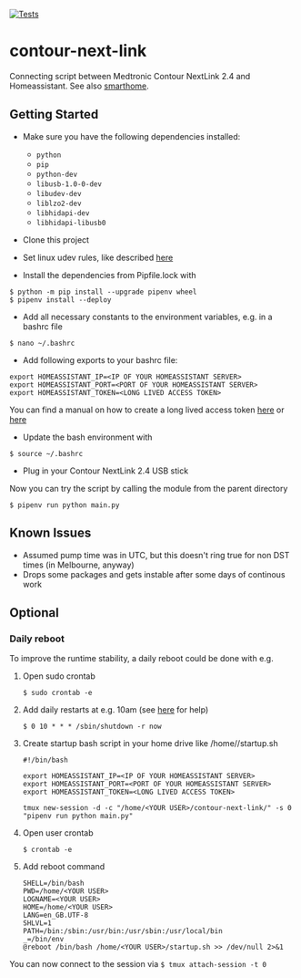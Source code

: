 [![Tests](https://github.com/ThorsHamster/contour-next-link/actions/workflows/main.yml/badge.svg)](https://github.com/ThorsHamster/contour-next-link/actions/workflows/main.yml)

# contour-next-link

Connecting script between Medtronic Contour NextLink 2.4 and Homeassistant. See also [smarthome](https://github.com/ThorsHamster/smarthome).

## Getting Started
* Make sure you have the following dependencies installed:  
    * `python`
    * `pip`
    * `python-dev`
    * `libusb-1.0-0-dev`
    * `libudev-dev`
    * `liblzo2-dev`
    * `libhidapi-dev`
    * `libhidapi-libusb0`

* Clone this project
* Set linux udev rules, like described [here](install/Install.md)
* Install the dependencies from Pipfile.lock with
```
$ python -m pip install --upgrade pipenv wheel
$ pipenv install --deploy
```
* Add all necessary constants to the environment variables, e.g. in a bashrc file
```
$ nano ~/.bashrc
```
* Add following exports to your bashrc file:
```
export HOMEASSISTANT_IP=<IP OF YOUR HOMEASSISTANT SERVER>
export HOMEASSISTANT_PORT=<PORT OF YOUR HOMEASSISTANT SERVER>
export HOMEASSISTANT_TOKEN=<LONG LIVED ACCESS TOKEN>
```
You can find a manual on how to create a long lived access token [here](https://www.home-assistant.io/docs/authentication/) or [here](https://developers.home-assistant.io/docs/auth_api/#long-lived-access-token)
* Update the bash environment with
```
$ source ~/.bashrc
```
* Plug in your Contour NextLink 2.4 USB stick

Now you can try the script by calling the module from the parent directory
```
$ pipenv run python main.py
```

## Known Issues
* Assumed pump time was in UTC, but this doesn't ring true for non DST times (in Melbourne, anyway)
* Drops some packages and gets instable after some days of continous work

## Optional

### Daily reboot

To improve the runtime stability, a daily reboot could be done with e.g.
1. Open sudo crontab
    ```
    $ sudo crontab -e
    ```
2. Add daily restarts at e.g. 10am (see [here](https://crontab.guru/) for help)
    ```
    $ 0 10 * * * /sbin/shutdown -r now
    ```
3. Create startup bash script in your home drive like /home/<YOUR USER>/startup.sh
    ```
    #!/bin/bash

    export HOMEASSISTANT_IP=<IP OF YOUR HOMEASSISTANT SERVER>
    export HOMEASSISTANT_PORT=<PORT OF YOUR HOMEASSISTANT SERVER>
    export HOMEASSISTANT_TOKEN=<LONG LIVED ACCESS TOKEN>
    
    tmux new-session -d -c "/home/<YOUR USER>/contour-next-link/" -s 0 "pipenv run python main.py"

    ```
4. Open user crontab
    ```
    $ crontab -e
    ```
5. Add reboot command
    ```
    SHELL=/bin/bash
    PWD=/home/<YOUR USER>
    LOGNAME=<YOUR USER>
    HOME=/home/<YOUR USER>
    LANG=en_GB.UTF-8
    SHLVL=1
    PATH=/bin:/sbin:/usr/bin:/usr/sbin:/usr/local/bin
    _=/bin/env
    @reboot /bin/bash /home/<YOUR USER>/startup.sh >> /dev/null 2>&1
    ```
   
You can now connect to the session via
    ```
    $ tmux attach-session -t 0
    ```
